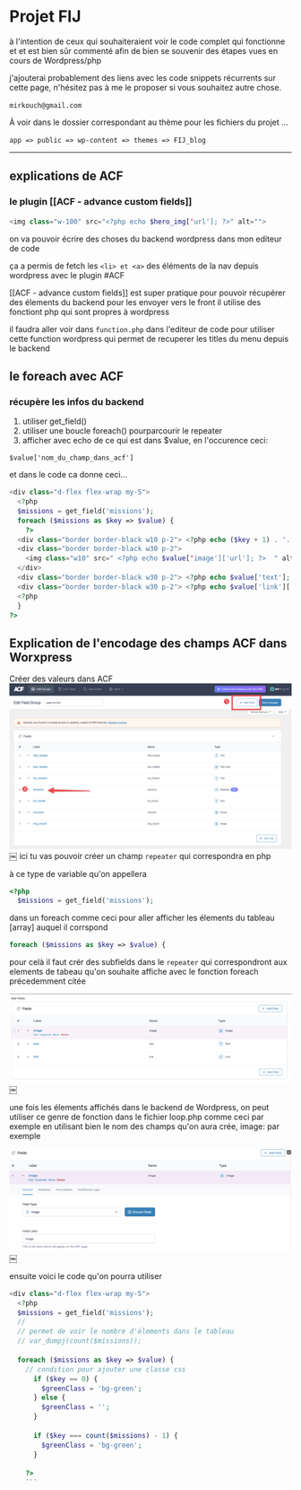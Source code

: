 # Projet FIJ

à l'intention de ceux qui souhaiteraient voir le code complet qui fonctionne et et est bien sûr commenté afin de bien se souvenir des étapes vues en cours de Wordpress/php

j'ajouterai probablement des liens avec les code snippets récurrents sur cette page, n'hésitez pas à me le proposer si vous souhaitez autre chose.

`mirkouch@gmail.com`

À voir dans le dossier correspondant au thème pour les fichiers du projet ...

`app => public => wp-content => themes => FIJ_blog`

---

## explications de ACF

### le plugin [[ACF - advance custom fields]]

```php
<img class="w-100" src="<?php echo $hero_img['url']; ?>" alt="">
```

on va pouvoir écrire des choses du backend wordpress dans mon editeur de code

ça a permis de fetch les `<li> et <a>` des éléments de la nav depuis wordpress
avec le plugin #ACF

[[ACF - advance custom fields]] est super pratique pour pouvoir récupérer des élements du backend pour les envoyer vers le front il utilise des fonctiont php qui sont propres à wordpress

il faudra aller voir dans `function.php` dans l'editeur de code pour utiliser cette function wordpress qui permet de recuperer les titles du menu depuis le backend

## le foreach avec ACF

### récupère les infos du backend

1. utiliser get_field()
2. utiliser une boucle foreach() pourparcourir le repeater
3. afficher avec echo de ce qui est dans $value, en l'occurence ceci:

```
$value['nom_du_champ_dans_acf']
```

et dans le code ca donne ceci...

```php
<div class="d-flex flex-wrap my-5">
  <?php
  $missions = get_field('missions');
  foreach ($missions as $key => $value) {
    ?>
  <div class="border border-black w10 p-2"> <?php echo ($key + 1) . '.'; ?> </div>
  <div class="border border-black w30 p-2">
    <img class="w10" src=" <?php echo $value['image']['url']; ?>  " alt="">
  </div>
  <div class="border border-black w30 p-2"> <?php echo $value['text']; ?> </div>
  <div class="border border-black w30 p-2"> <?php echo $value['link']['url']; ?> </div>
  <?php
  }
?>
```

## Explication de l'encodage des champs ACF dans Worxpress

Créer des valeurs dans ACF
![alt text](image.png)
￼
ici tu vas pouvoir créer un champ `repeater` qui correspondra en php

à ce type de variable qu'on appellera

```php
<?php
  $missions = get_field('missions');
```

dans un foreach comme ceci pour aller afficher les élements du tableau [array] auquel il corrspond

```php
foreach ($missions as $key => $value) {
```

pour celà il faut crér des subfields dans le `repeater` qui correspondront aux elements de tabeau qu'on souhaite affiche avec le fonction foreach précedemment citée

![alt text](image-1.png)
￼

une fois les élements affichés dans le backend de Wordpress, on peut utiliser ce genre de fonction dans
le fichier loop.php comme ceci par exemple en utilisant bien le nom des champs qu'on aura crée,
image: par exemple

![alt text](image-2.png)
￼

ensuite voici le code qu'on pourra utiliser

````php
<div class="d-flex flex-wrap my-5">
  <?php
  $missions = get_field('missions');
  //
  // permet de voir le nombre d'élements dans le tableau
  // var_dumpj(count($missions));

  foreach ($missions as $key => $value) {
    // condition pour ajouter une classe css
      if ($key == 0) {
        $greenClass = 'bg-green';
      } else {
        $greenClass = '';
      }

      if ($key === count($missions) - 1) {
        $greenClass = 'bg-green';
      }

    ?>
    ```
````
